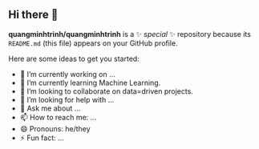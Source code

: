## Hi there 👋


**quangminhtrinh/quangminhtrinh** is a ✨ _special_ ✨ repository because its `README.md` (this file) appears on your GitHub profile.

Here are some ideas to get you started:

- 🔭 I’m currently working on ...
- 🌱 I’m currently learning Machine Learning.
- 👯 I’m looking to collaborate on data=driven projects.
- 🤔 I’m looking for help with ...
- 💬 Ask me about ...
- 📫 How to reach me: ...
- 😄 Pronouns: he/they
- ⚡ Fun fact: ...
<!--
-->
